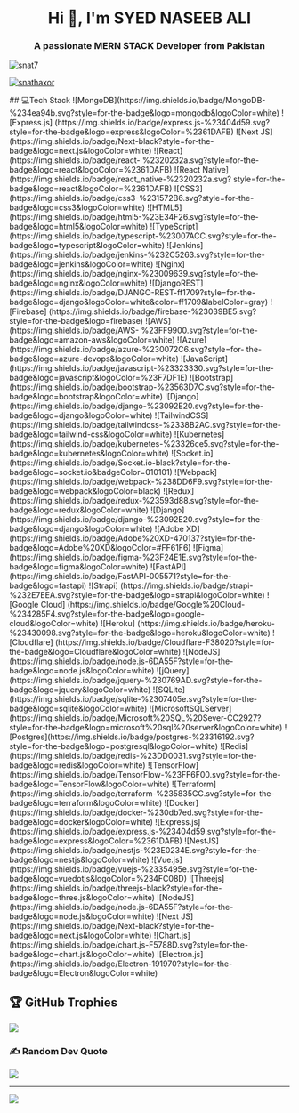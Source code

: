 <h1 align="center">Hi 👋, I'm SYED NASEEB ALI</h1>
<h3 align="center">A passionate MERN STACK Developer from Pakistan</h3>

<p align="left"> <img src="https://komarev.com/ghpvc/?username=snat7&label=Profile%20views&color=0e75b6&style=flat" alt="snat7" /> </p>


<p align="left"> <a href="https://twitter.com/snathaxor" target="blank"><img src="https://img.shields.io/twitter/follow/snathaxor?logo=twitter&style=for-the-badge" alt="snathaxor" /></a> </p>
## 💻Tech Stack
![MongoDB](https://img.shields.io/badge/MongoDB-%234ea94b.svg?style=for-the-badge&logo=mongodb&logoColor=white) ![Express.js]
(https://img.shields.io/badge/express.js-%23404d59.svg?style=for-the-badge&logo=express&logoColor=%2361DAFB) ![Next JS]
(https://img.shields.io/badge/Next-black?style=for-the-badge&logo=next.js&logoColor=white) ![React](https://img.shields.io/badge/react-
%2320232a.svg?style=for-the-badge&logo=react&logoColor=%2361DAFB) ![React Native](https://img.shields.io/badge/react_native-%2320232a.svg?
style=for-the-badge&logo=react&logoColor=%2361DAFB) ![CSS3](https://img.shields.io/badge/css3-%231572B6.svg?style=for-the-
badge&logo=css3&logoColor=white) ![HTML5](https://img.shields.io/badge/html5-%23E34F26.svg?style=for-the-badge&logo=html5&logoColor=white) 
![TypeScript](https://img.shields.io/badge/typescript-%23007ACC.svg?style=for-the-badge&logo=typescript&logoColor=white) ![Jenkins]
(https://img.shields.io/badge/jenkins-%232C5263.svg?style=for-the-badge&logo=jenkins&logoColor=white) ![Nginx]
(https://img.shields.io/badge/nginx-%23009639.svg?style=for-the-badge&logo=nginx&logoColor=white) ![DjangoREST]
(https://img.shields.io/badge/DJANGO-REST-ff1709?style=for-the-badge&logo=django&logoColor=white&color=ff1709&labelColor=gray) ![Firebase]
(https://img.shields.io/badge/firebase-%23039BE5.svg?style=for-the-badge&logo=firebase) ![AWS](https://img.shields.io/badge/AWS-
%23FF9900.svg?style=for-the-badge&logo=amazon-aws&logoColor=white) ![Azure](https://img.shields.io/badge/azure-%230072C6.svg?style=for-
the-badge&logo=azure-devops&logoColor=white) ![JavaScript](https://img.shields.io/badge/javascript-%23323330.svg?style=for-the-
badge&logo=javascript&logoColor=%23F7DF1E) ![Bootstrap](https://img.shields.io/badge/bootstrap-%23563D7C.svg?style=for-the-
badge&logo=bootstrap&logoColor=white) ![Django](https://img.shields.io/badge/django-%23092E20.svg?style=for-the-
badge&logo=django&logoColor=white) ![TailwindCSS](https://img.shields.io/badge/tailwindcss-%2338B2AC.svg?style=for-the-
badge&logo=tailwind-css&logoColor=white) ![Kubernetes](https://img.shields.io/badge/kubernetes-%23326ce5.svg?style=for-the-
badge&logo=kubernetes&logoColor=white) ![Socket.io](https://img.shields.io/badge/Socket.io-black?style=for-the-
badge&logo=socket.io&badgeColor=010101) ![Webpack](https://img.shields.io/badge/webpack-%238DD6F9.svg?style=for-the-
badge&logo=webpack&logoColor=black) ![Redux](https://img.shields.io/badge/redux-%23593d88.svg?style=for-the-
badge&logo=redux&logoColor=white) ![Django](https://img.shields.io/badge/django-%23092E20.svg?style=for-the-
badge&logo=django&logoColor=white) ![Adobe XD](https://img.shields.io/badge/Adobe%20XD-470137?style=for-the-
badge&logo=Adobe%20XD&logoColor=#FF61F6) 	![Figma](https://img.shields.io/badge/figma-%23F24E1E.svg?style=for-the-
badge&logo=figma&logoColor=white) ![FastAPI](https://img.shields.io/badge/FastAPI-005571?style=for-the-badge&logo=fastapi) ![Strapi]
(https://img.shields.io/badge/strapi-%232E7EEA.svg?style=for-the-badge&logo=strapi&logoColor=white) ![Google Cloud]
(https://img.shields.io/badge/Google%20Cloud-%234285F4.svg?style=for-the-badge&logo=google-cloud&logoColor=white) ![Heroku]
(https://img.shields.io/badge/heroku-%23430098.svg?style=for-the-badge&logo=heroku&logoColor=white) ![Cloudflare]
(https://img.shields.io/badge/Cloudflare-F38020?style=for-the-badge&logo=Cloudflare&logoColor=white) ![NodeJS]
(https://img.shields.io/badge/node.js-6DA55F?style=for-the-badge&logo=node.js&logoColor=white) ![jQuery]
(https://img.shields.io/badge/jquery-%230769AD.svg?style=for-the-badge&logo=jquery&logoColor=white) ![SQLite]
(https://img.shields.io/badge/sqlite-%2307405e.svg?style=for-the-badge&logo=sqlite&logoColor=white) ![MicrosoftSQLServer]
(https://img.shields.io/badge/Microsoft%20SQL%20Sever-CC2927?style=for-the-badge&logo=microsoft%20sql%20server&logoColor=white) !
[Postgres](https://img.shields.io/badge/postgres-%23316192.svg?style=for-the-badge&logo=postgresql&logoColor=white) ![Redis]
(https://img.shields.io/badge/redis-%23DD0031.svg?style=for-the-badge&logo=redis&logoColor=white) ![TensorFlow]
(https://img.shields.io/badge/TensorFlow-%23FF6F00.svg?style=for-the-badge&logo=TensorFlow&logoColor=white) ![Terraform]
(https://img.shields.io/badge/terraform-%235835CC.svg?style=for-the-badge&logo=terraform&logoColor=white) ![Docker]
(https://img.shields.io/badge/docker-%230db7ed.svg?style=for-the-badge&logo=docker&logoColor=white) ![Express.js]
(https://img.shields.io/badge/express.js-%23404d59.svg?style=for-the-badge&logo=express&logoColor=%2361DAFB) ![NestJS]
(https://img.shields.io/badge/nestjs-%23E0234E.svg?style=for-the-badge&logo=nestjs&logoColor=white) ![Vue.js]
(https://img.shields.io/badge/vuejs-%2335495e.svg?style=for-the-badge&logo=vuedotjs&logoColor=%234FC08D) ![Threejs]
(https://img.shields.io/badge/threejs-black?style=for-the-badge&logo=three.js&logoColor=white) ![NodeJS]
(https://img.shields.io/badge/node.js-6DA55F?style=for-the-badge&logo=node.js&logoColor=white) ![Next JS]
(https://img.shields.io/badge/Next-black?style=for-the-badge&logo=next.js&logoColor=white) ![Chart.js]
(https://img.shields.io/badge/chart.js-F5788D.svg?style=for-the-badge&logo=chart.js&logoColor=white) ![Electron.js]
(https://img.shields.io/badge/Electron-191970?style=for-the-badge&logo=Electron&logoColor=white)

## 🏆 GitHub Trophies
![](https://github-profile-trophy.vercel.app/?username=snat7&theme=dracula&no-frame=true&no-bg=true&margin-w=4)

### ✍️ Random Dev Quote
![](https://quotes-github-readme.vercel.app/api?type=horizontal&theme=tokyonight)

---
[![](https://visitcount.itsvg.in/api?id=snat7&icon=5&color=12)](https://visitcount.itsvg.in)

<!-- Proudly created with GPRM ( https://gprm.itsvg.in ) -->

